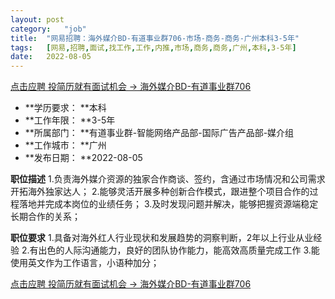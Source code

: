 ```yaml
---
layout:	post
category:	"job"
title:	"网易招聘：海外媒介BD-有道事业群706-市场-商务-商务-广州本科3-5年"
tags:	[网易,招聘,面试,找工作,工作,内推,市场,商务,商务,广州,本科,3-5年]
date:	2022-08-05
---
```


[点击应聘 投简历就有面试机会 -> 海外媒介BD-有道事业群706](http://mobile.bole.netease.com/bole/boleDetail?id=41746&employeeId=346f03c3cda5f04c&key=all)



- **学历要求： **本科
- **工作年限： **3-5年
- **所属部门： **有道事业群-智能网络产品部-国际广告产品部-媒介组
- **工作城市： **广州
- **发布日期： **2022-08-05



**职位描述**
1.负责海外媒介资源的独家合作商谈、签约，含通过市场情况和公司需求开拓海外独家达人； 
2.能够灵活开展多种创新合作模式，跟进整个项目合作的过程落地并完成本岗位的业绩任务；
3.及时发现问题并解决，能够把握资源端稳定长期合作的关系；



**职位要求**
1.具备对海外红人行业现状和发展趋势的洞察判断，2年以上行业从业经验 
2.有出色的人际沟通能力，良好的团队协作能力，能高效高质量完成工作
3.能使用英文作为工作语言，小语种加分；



[点击应聘 投简历就有面试机会 -> 海外媒介BD-有道事业群706](http://mobile.bole.netease.com/bole/boleDetail?id=41746&employeeId=346f03c3cda5f04c&key=all)